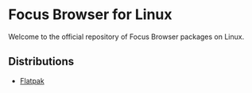 # Focus Browser for Linux

Welcome to the official repository of Focus Browser packages on Linux.

## Distributions

- [Flatpak](flatpak)
